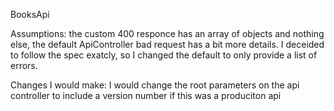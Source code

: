 BooksApi

Assumptions:
the custom 400 responce has an array of objects and nothing else, the default ApiController bad request has a bit more details. 
I deceided to follow the spec exatcly, so I changed the default to only provide a list of errors.

Changes I would make:
I would change the root parameters on the api controller to include a version number if this was a produciton api